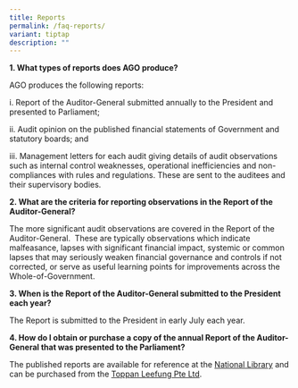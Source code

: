 ```yaml
---
title: Reports
permalink: /faq-reports/
variant: tiptap
description: ""
---
```

**1. What types of reports does AGO produce?**

AGO produces the following reports:

 i. Report of the Auditor-General submitted annually to the President and presented to Parliament;
 
ii. Audit opinion on the published financial statements of Government and statutory boards; and

iii. Management letters for each audit giving details of audit observations such as internal control weaknesses, operational inefficiencies and non-compliances with rules and regulations. These are sent to the auditees and their supervisory bodies.

**2. What are the criteria for reporting observations in the Report of the Auditor-General?**

The more significant audit observations are covered in the Report of the Auditor-General.  These are typically observations which indicate malfeasance, lapses with significant financial impact, systemic or common lapses that may seriously weaken financial governance and controls if not corrected, or serve as useful learning points for improvements across the Whole-of-Government.
 
**3. When is the Report of the Auditor-General submitted to the President each year?**

The Report is submitted to the President in early July each year.

**4. How do I obtain or purchase a copy of the annual Report of the Auditor-General that was presented to the Parliament?**

The published reports are available for reference at the [National Library](http://www.nlb.gov.sg/) and can be purchased from the [Toppan Leefung Pte Ltd](http://www2.toppanleefung.com/webshop/).